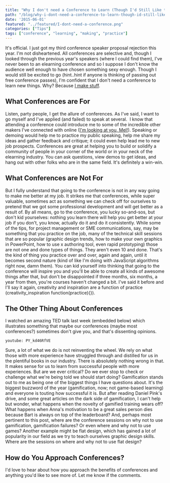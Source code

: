 ```yaml
---
title: "Why I don't need a Conference to Learn (Though I'd Still Like to Go)"
path: "/blog/why-i-dont-need-a-conference-to-learn-though-id-still-like-to-go"
date: '2015-06-01'
featured: "../featured/I-dont-need-a-conference.png"
categories: ["Tips"]
tags: ["conference", "learning", "making", "practice"]
---
```


It's official. I just got my third conference speaker proposal rejection this year. I'm not disheartened. All conferences are selective and, though I looked through the previous year's speakers (where I could find them), I've never been to an elearning conference and so I suppose I don't know the audience well enough to have chosen something sexy enough. Though I would still be excited to go (hint..hint if anyone is thinking of passing out free conference passes), I'm confident that I don't need a conference to learn new things. Why? Because [I make stuff](/blog/5-reasons-why-instructional-designers-should-make-stuff/).

## What Conferences are For

Listen, party people, I get the allure of conferences. As I've said, I want to go myself and I've applied (and failed) to speak at several.  I know that attending a conference could introduce me to some of the incredible other makers I've connected with online ([I'm looking at you, Mel!](http://melslearninglab.com/)). Speaking or demoing would help me to practice my public speaking, help me share my ideas and gather feedback and critique; it could even help lead me to new job prospects. Conferences are great at helping you to build or solidify a community of people in your corner of the world or in your neck of the elearning industry. You can ask questions, view demos to get ideas, and hang out with other folks who are in the same field. It's definitely a win-win.

## What Conferences are Not For

But I fully understand that going to the conference is not in any way going to make me better at my job. It strikes me that conferences, while super valuable, sometimes act as something we can check off for ourselves to pretend that we got some professional development and will get better as a result of. By all means, go to the conference, you lucky so-and-sos, but don't kid yourselves: nothing you learn there will help you get better at your job if you don't, you know, actually do it and do it consistently. While some of the tips, for project management or SME communications, say, may be something that you practice on the job, many of the technical skill sessions that are so popular (graphic design trends, how to make your own graphics in PowerPoint, how to use x authoring tool, even rapid prototyping) those are not one and done types of things. They aren't even 10 and done. That's the kind of thing you practice over and over, again and again, until it becomes second nature (kind of like I'm doing with JavaScript algorithms right now, damn them). You can kid yourself into thinking that going to the conference will inspire you and you'll be able to create all kinds of awesome things after that, but don't be disappointed if three months, six months, a year from then, you're courses haven't changed a bit. I've said it before and I'll say it again, creativity and inspiration are a function of practice (creativity_inspiration function(practice){}).

## The Other Thing About Conferences

I watched an amazing TED talk last week (embedded below) which illustrates something that maybe our conferences (maybe most conferences?) sometimes don't give you, and that's dissenting opinions.

`youtube: PY_kd46RfVE`

Sure, a lot of what we do is not reinventing the wheel. We rely on what those with more experience have struggled through and distilled for us in the plentiful books in our industry. There is absolutely nothing wrong in that. It makes sense for us to learn from successful people with more experiences. But are we ever critical? Do we ever stop to check or challenge what we're being told we should start doing? Gamification stands out to me as being one of the biggest things I have questions about. It's the biggest buzzword of the year (gamification, now; not game-based learning) and everyone is touting how successful it is. But after reading Daniel Pink's drive, and some great articles on the dark side of gamification, I can't help but wonder, what happens when the novelty of gamified training wears off? What happens when Anna's motivation to be a great sales person dies because Bart is always on top of the leaderboard? And, perhaps most pertinent to this post, where are the conference sessions on why not to use gamification, gamification failures? Or even where and why not to use games? Another example might be flat design, which has gained a lot of popularity in our field as we try to teach ourselves graphic design skills. Where are the sessions on where and why not to use flat design?

## How do You Approach Conferences?

I'd love to hear about how you approach the benefits of conferences and anything you'd like to see more of. Let me know if the comments.

